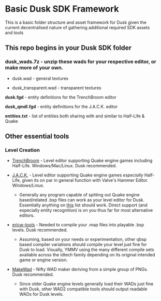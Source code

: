 # Basic Dusk SDK Framework 

This is a basic folder structure and asset framework for Dusk given the current decentralised nature of gathering additional required SDK assets and tools 

## This repo begins in your Dusk SDK folder

### dusk_wads.7z - unzip these wads for your respective editor, or make more of your own.
+ dusk.wad - general textures

+ dusk_transparent.wad - transparent textures

**dusk.fgd** - entity definitions for the TrenchBroom editor 

**dusk_qmdl.fgd** - entity definitions for the J.A.C.K. editor 

**entities.txt** - list of entities both sharing with and similar to Half-Life & Quake


## Other essential tools

### Level Creation

 - [TrenchBroom](https://github.com/kduske/TrenchBroom/releases) - Level editor supporting Quake engine games including Half-Life. Windows/Mac/Linux. Dusk recommended.

 - [J.A.C.K.](https://jack.hlfx.ru/en/download.html) - Level editor supporting Quake engine games *especially* Half-Life, given its on par in general function with Valve's Hammer Editor. Windows/Linux. 
	* Generally any program capable of spitting out Quake engine based/related .bsp files can work as your level editor for Dusk. Essentially anything on [this](https://quakewiki.org/wiki/Mapping_tools#Level_Editors) list should work. Direct support (and especially entity recognition) is on you thus far for most alternative editors.
 
 - [ericw-tools](https://github.com/ericwa/ericw-tools/releases) - Needed to compile your .map files into playable .bsp levels. Dusk recommended.
	* Assuming, based on your needs or experimentation, other qbsp based compiler variations should compile your level just fine for Dusk to load. Visually, YMMV using the many different compile sets available across the idtech family depending on its original intended game or engine version.

 - [MakeWad](https://github.com/NewBloodInteractive/MakeWad/releases) - Nifty WAD maker deriving from a simple group of PNGs. Dusk recommended.
	* Since older Quake engine levels generally load their WADs just fine with Dusk, other WAD2 compatible tools should output readable WADs for Dusk levels.

